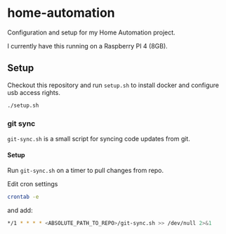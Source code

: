 # home-automation

Configuration and setup for my Home Automation project.

I currently have this running on a Raspberry PI 4 (8GB).

## Setup

Checkout this repository and run `setup.sh` to install docker and configure usb access rights.

```sh
./setup.sh
```

### git sync

`git-sync.sh` is a small script for syncing code updates from git.

#### Setup

Run `git-sync.sh` on a timer to pull changes from repo.

Edit cron settings

```sh
crontab -e
```

and add:

```sh
*/1 * * * * <ABSOLUTE_PATH_TO_REPO>/git-sync.sh >> /dev/null 2>&1
```
